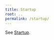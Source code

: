 ```yaml
---
title: Startup
root: ..
permalink: /startup/
---
```

See [Startup](../docs/signup-and-start/signup-studio-account).
